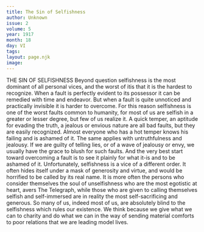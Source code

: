 ```yaml
---
title: The Sin of Selfishness
author: Unknown
issue: 2
volume: 5
year: 1917
month: 18
day: VI
tags:
layout: page.njk
image:
---
```

THE SIN OF SELFISHNESS       Beyond question selfishness is the most dominant of all personal vices, and the worst of itis that it is the hardest to recognize. When a fault is perfectly evident to its possessor it can be remedied with time and endeavor. But when a fault is quite unnoticed and practically invisible it is harder to overcome.       For this reason selfishness is one of the worst faults common to humanity, for most of us are selfish in a greater or lesser degree, but few of us realize it.       A quick temper, an aptitude for evading the truth, a jealous or envious nature are all bad faults, but they are easily recognized. Almost everyone who has a hot temper knows his failing and is ashamed of it.       The same applies with untruthfulness and jealousy. If we are guilty of telling lies, or of a wave of jealousy or envy, we usually have the grace to blush for such faults. And the very best start toward overcoming a fault is to see it plainly for what it-is and to be ashamed of it.       Unfortunately, selfishness is a vice of a different order. It often hides itself under a mask of generosity and virtue, and would be horrified to be called by its real name.       It is more often the persons who consider themselves the soul of unselfishness who are the most egotistic at heart, avers The Telegraph, while those who are given to calling themselves selfish and self-immersed are in reality the most self-sacrificing and generous.       So many of us, indeed most of us, are absolutely blind to the selfishness which rules our existence. We think because we give what we can to charity and do what we can in the way of sending material comforts to poor relations that we are leading model lives. 

